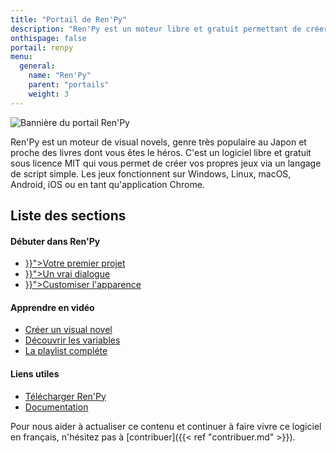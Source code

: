 ```yaml
---
title: "Portail de Ren'Py"
description: "Ren'Py est un moteur libre et gratuit permettant de créer des visual novels sur Windows, Linux, macOS, Android et iOS."
onthispage: false
portail: renpy
menu:
  general:
    name: "Ren'Py"
    parent: "portails"
    weight: 3
---
```


![Bannière du portail Ren'Py](/images/renpy/banniere.png)

Ren'Py est un moteur de visual novels, genre très populaire au Japon et proche des livres dont vous êtes le héros. C'est un logiciel libre et gratuit sous licence MIT qui vous permet de créer vos propres jeux via un langage de script simple. Les jeux fonctionnent sur Windows, Linux, macOS, Android, iOS ou en tant qu'application Chrome.

## Liste des sections

<div id="index-flex-container">
    <section>
        <h4>Débuter dans Ren'Py</h4>
        <ul>
          <li><a href="{{< ref "renpy/premierprojet.md" >}}">Votre premier projet</a></li>
          <li><a href="{{< ref "renpy/dialogue.md" >}}">Un vrai dialogue</a></li>
          <li><a href="{{< ref "renpy/customiser.md" >}}">Customiser l'apparence</a></li>
        </ul>
    </section>
    <section>
        <h4>Apprendre en vidéo</h4>
        <ul>
          <li><a href="https://youtu.be/XprVZAtPqDI">Créer un visual novel</a></li>
          <li><a href="https://youtu.be/nqWEN4Z2420">Découvrir les variables</a></li>
          <li><a href="https://www.youtube.com/playlist?list=PLHKUrXMrDS5uqhCaspVB4jFDkkHrkFUBV">La playlist compléte</a></li>
        </ul>
    </section>
    <section>
    	<h4>Liens utiles</h4>
        <ul>
          <li><a href="https://renpy.org/latest.html">Télécharger Ren'Py</a></li>
          <li><a href="https://renpy.org/doc/html/">Documentation</a></li>
        </ul>
    </section>
</div>



Pour nous aider à actualiser ce contenu et continuer à faire vivre ce logiciel en français, n'hésitez pas à [contribuer]({{< ref "contribuer.md" >}}).
